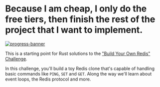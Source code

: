 # Because I am cheap, I only do the free tiers, then finish the rest of the project that I want to implement.

[![progress-banner](https://backend.codecrafters.io/progress/redis/ec9d8700-fb4d-458d-8280-352844416dd6)](https://app.codecrafters.io/users/codecrafters-bot?r=2qF)

This is a starting point for Rust solutions to the
["Build Your Own Redis" Challenge](https://codecrafters.io/challenges/redis).

In this challenge, you'll build a toy Redis clone that's capable of handling
basic commands like `PING`, `SET` and `GET`. Along the way we'll learn about
event loops, the Redis protocol and more.
